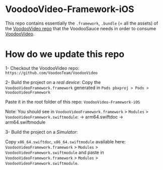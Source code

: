 # VoodooVideo-Framework-iOS

This repo contains essentially the `.framework`, `.bundle` (= all the assets) of the [VoodooVideo repo](https://github.com/VoodooTeam/VoodooVideo) that the VoodooSauce needs in order to consume [VoodooVideo](https://github.com/VoodooTeam/VoodooVideo).

# How do we update this repo

1- Checkout the VoodooVideo repo: `https://github.com/VoodooTeam/VoodooVideo`

2- Build the project on a *real device*:
Copy the `VoodooVideoFramework.framework` generated in `Pods pbxproj > Pods > VoodooVideoFramework`

Paste it in the root folder of this repo: `VoodooVideo-Framework-iOS`

Note: You should see in `VoodooVideoFramework.framework` > `Modules` > `VoodooVideoFramework.swiftmodule`: 
-> arm64.swiftdoc
-> arm64.swiftmodule

3- Build the project on a *Simulator*:

Copy `x86_64.swiftdoc`, `x86_64.swiftmodule` available here: `VoodooVideoFramework.framework` > `Modules` > `VoodooVideoFramework.swiftmodule`
and paste in `VoodooVideoFramework.framework` > `Modules` > `VoodooVideoFramework.swiftmodule`.
